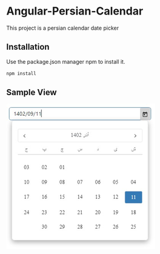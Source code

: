# Angular-Persian-Calendar

This project is a persian calendar date picker

## Installation
Use the package.json manager npm to install it.

```bash
npm install
```

## Sample View
![alt text](https://github.com/hfakharian/AngularPersianCalendar/blob/main/src/assets/view%20calendar.jpg?raw=true)
